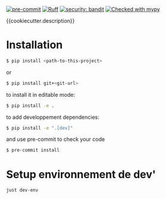 [![pre-commit](https://img.shields.io/badge/pre--commit-enabled-brightgreen?logo=pre-commit)](https://github.com/pre-commit/pre-commit)
[![Ruff](https://img.shields.io/endpoint?url=https://raw.githubusercontent.com/astral-sh/ruff/main/assets/badge/v2.json)](https://github.com/astral-sh/ruff)
[![security: bandit](https://img.shields.io/badge/security-bandit-yellow.svg)](https://github.com/PyCQA/bandit)
[![Checked with mypy](https://www.mypy-lang.org/static/mypy_badge.svg)](https://mypy-lang.org/)

{{cookiecutter.description}}

# Installation

```bash
$ pip install <path-to-this-project>
```
or
```bash
$ pip install git+<git-url>
```

to install it in editable mode:
```bash
$ pip install -e .
```

to add developpement dependencies:
```bash
$ pip install -e ".[dev]"
```

and use pre-commit to check your code
```bash
$ pre-commit install
```

# Setup environnement de dev'

```shell
just dev-env
```

